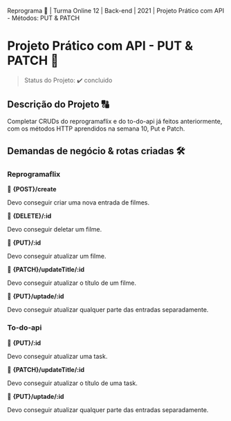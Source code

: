 Reprograma :rocket: | Turma Online 12 | Back-end | 2021 | Projeto Prático com API - Métodos: PUT & PATCH

# Projeto Prático com API - PUT & PATCH :dancers:

> Status do Projeto: :heavy_check_mark: concluido

## Descrição do Projeto :capital_abcd: 

Completar CRUDs do reprogramaflix e do to-do-api já feitos anteriormente, com os métodos HTTP aprendidos na semana 10, Put e Patch. 
<br />

## Demandas de negócio & rotas criadas :hammer_and_wrench:

### Reprogramaflix

<!-- :small_blue_diamond: {GET}/ 
para visualizar uma mensagem de boas vindas.

:small_blue_diamond: {GET}/todos 
para visualizar todos os filmes.

:small_blue_diamond: {GET}/titulo 
para visualizar um filme específico.

:small_blue_diamond: {GET}/genero
para localizar um filme pelo gênero, utilizando parâmetros. -->

<!-- :small_blue_diamond: {GET}/:id 
para visualizar um filme específico, consultando pelo id. -->

:small_blue_diamond: **{POST}/create**

Devo conseguir criar uma nova entrada de filmes.

:small_blue_diamond: **{DELETE}/:id**

Devo conseguir deletar um filme.

:small_blue_diamond: **{PUT}/:id**

Devo conseguir atualizar um filme.

:small_blue_diamond: **{PATCH}/updateTitle/:id**

Devo conseguir atualizar o título de um filme.

:small_blue_diamond: **{PUT}/uptade/:id**

Devo conseguir atualizar qualquer parte das entradas separadamente.

### To-do-api

:small_blue_diamond: **{PUT}/:id**

Devo conseguir atualizar uma task.

:small_blue_diamond: **{PATCH}/updateTitle/:id**

Devo conseguir atualizar o título de uma task.

:small_blue_diamond: **{PUT}/uptade/:id**

Devo conseguir atualizar qualquer parte das entradas separadamente.
